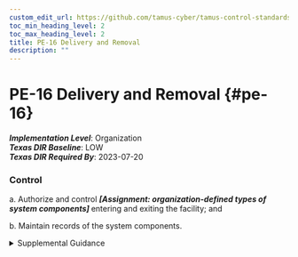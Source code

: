 ```yaml
---
custom_edit_url: https://github.com/tamus-cyber/tamus-control-standards/tree/main/content/tamus.edu/TAMUS_profile.yaml
toc_min_heading_level: 2
toc_max_heading_level: 2
title: PE-16 Delivery and Removal
description: ""
---
```


# PE-16 Delivery and Removal {#pe-16}

_**Implementation Level**_: Organization\
_**Texas DIR Baseline**_: LOW\
_**Texas DIR Required By**_: 2023-07-20

### Control



a. Authorize and control <strong title="pe-16_prm_1"> <em>[Assignment: organization-defined types of system components]</em> </strong> entering and exiting the facility; and

b. Maintain records of the system components.


<details><summary>Supplemental Guidance</summary>Enforcing authorizations for entry and exit of system components may require restricting access to delivery areas and isolating the areas from the system and media libraries.</details>
